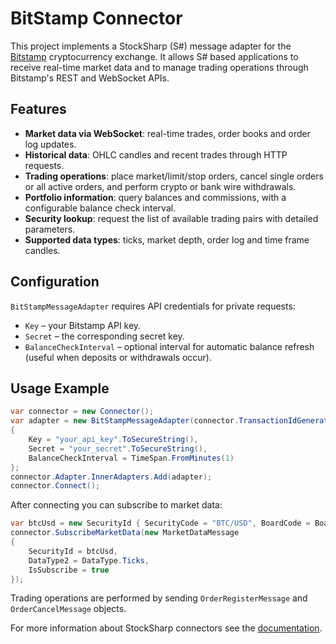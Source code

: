 # BitStamp Connector

This project implements a StockSharp (S#) message adapter for the [Bitstamp](https://www.bitstamp.net/) cryptocurrency exchange. It allows S# based applications to receive real-time market data and to manage trading operations through Bitstamp's REST and WebSocket APIs.

## Features

- **Market data via WebSocket**: real-time trades, order books and order log updates.
- **Historical data**: OHLC candles and recent trades through HTTP requests.
- **Trading operations**: place market/limit/stop orders, cancel single orders or all active orders, and perform crypto or bank wire withdrawals.
- **Portfolio information**: query balances and commissions, with a configurable balance check interval.
- **Security lookup**: request the list of available trading pairs with detailed parameters.
- **Supported data types**: ticks, market depth, order log and time frame candles.

## Configuration

`BitStampMessageAdapter` requires API credentials for private requests:

- `Key` – your Bitstamp API key.
- `Secret` – the corresponding secret key.
- `BalanceCheckInterval` – optional interval for automatic balance refresh (useful when deposits or withdrawals occur).

## Usage Example

```csharp
var connector = new Connector();
var adapter = new BitStampMessageAdapter(connector.TransactionIdGenerator)
{
    Key = "your_api_key".ToSecureString(),
    Secret = "your_secret".ToSecureString(),
    BalanceCheckInterval = TimeSpan.FromMinutes(1)
};
connector.Adapter.InnerAdapters.Add(adapter);
connector.Connect();
```

After connecting you can subscribe to market data:

```csharp
var btcUsd = new SecurityId { SecurityCode = "BTC/USD", BoardCode = BoardCodes.BitStamp };
connector.SubscribeMarketData(new MarketDataMessage
{
    SecurityId = btcUsd,
    DataType2 = DataType.Ticks,
    IsSubscribe = true
});
```

Trading operations are performed by sending `OrderRegisterMessage` and `OrderCancelMessage` objects.

For more information about StockSharp connectors see the [documentation](https://doc.stocksharp.com/topics/api/connectors/crypto_exchanges/bitstamp.html).
